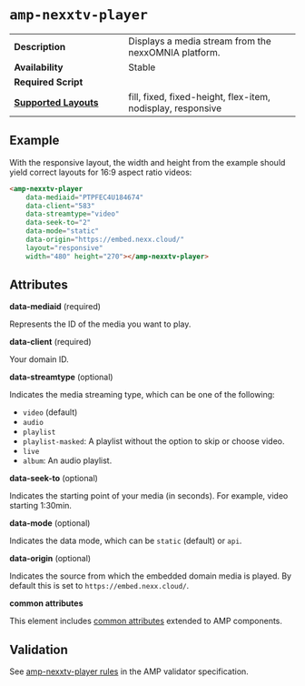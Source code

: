 <!---
Copyright 2017 The AMP HTML Authors. All Rights Reserved.

Licensed under the Apache License, Version 2.0 (the "License");
you may not use this file except in compliance with the License.
You may obtain a copy of the License at

      http://www.apache.org/licenses/LICENSE-2.0

Unless required by applicable law or agreed to in writing, software
distributed under the License is distributed on an "AS-IS" BASIS,
WITHOUT WARRANTIES OR CONDITIONS OF ANY KIND, either express or implied.
See the License for the specific language governing permissions and
limitations under the License.
-->

# <a name="amp-nexxtv-player"></a> `amp-nexxtv-player`

<table>
  <tr>
    <td width="40%"><strong>Description</strong></td>
    <td>Displays a media stream from the nexxOMNIA platform.</td>
  </tr>
  <tr>
    <td width="40%"><strong>Availability</strong></td>
    <td>Stable</td>
  </tr>
  <tr>
    <td width="40%"><strong>Required Script</strong></td>
    <td><code><script async custom-element="amp-nexxtv-player" src="https://cdn.ampproject.org/v0/amp-nexxtv-player-0.1.js"></script></code></td>
  </tr>
  <tr>
    <td class="col-fourty"><strong><a href="https://www.ampproject.org/docs/guides/responsive/control_layout.html">Supported Layouts</a></strong></td>
    <td>fill, fixed, fixed-height, flex-item, nodisplay, responsive</td>
  </tr>
</table>

## Example

With the responsive layout, the width and height from the example should yield correct layouts for 16:9 aspect ratio videos:

```html
<amp-nexxtv-player
    data-mediaid="PTPFEC4U184674"
    data-client="583"
    data-streamtype="video"
    data-seek-to="2"
    data-mode="static"
    data-origin="https://embed.nexx.cloud/"
    layout="responsive"
    width="480" height="270"></amp-nexxtv-player>
```

## Attributes

**data-mediaid** (required)

Represents the ID of the media you want to play.

**data-client** (required)

Your domain ID.

**data-streamtype** (optional)

Indicates the media streaming type, which can be one of the following:

* `video` (default)
* `audio`
* `playlist`
* `playlist-masked`: A playlist without the option to skip or choose video.
* `live`
* `album`: An audio playlist.


**data-seek-to** (optional)

Indicates the starting point of your media (in seconds).  For example, video starting 1:30min.

**data-mode** (optional)

Indicates the data mode, which can be `static` (default) or `api`.

**data-origin** (optional)

Indicates the source from which the embedded domain media is played. By default this is set to `https://embed.nexx.cloud/`.


**common attributes**

This element includes [common attributes](https://www.ampproject.org/docs/reference/common_attributes) extended to AMP components.

## Validation

See [amp-nexxtv-player rules](https://github.com/ampproject/amphtml/blob/master/extensions/amp-nexxtv-player/0.1/validator-amp-nexxtv-player.protoascii) in the AMP validator specification.
